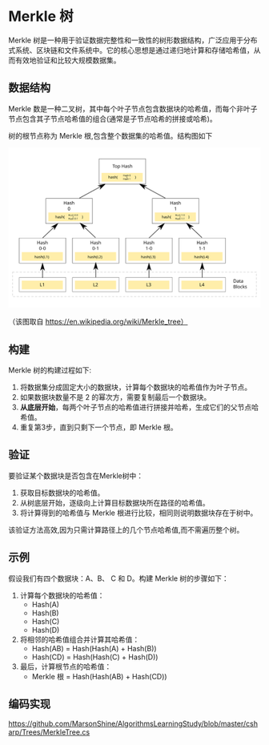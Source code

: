 # Merkle 树

Merkle 树是一种用于验证数据完整性和一致性的树形数据结构，广泛应用于分布式系统、区块链和文件系统中。它的核心思想是通过递归地计算和存储哈希值，从而有效地验证和比较大规模数据集。

## 数据结构

Merkle 数是一种二叉树，其中每个叶子节点包含数据块的哈希值，而每个非叶子节点包含其子节点哈希值的组合(通常是子节点哈希的拼接或哈希)。

树的根节点称为 Merkle 根,包含整个数据集的哈希值。结构图如下

![](../asserts/Hash_Tree.svg)

（该图取自 https://en.wikipedia.org/wiki/Merkle_tree）

## 构建

Merkle 树的构建过程如下:

1. 将数据集分成固定大小的数据块，计算每个数据块的哈希值作为叶子节点。
2. 如果数据块数量不是 2 的幂次方，需要复制最后一个数据块。
3. **从底层开始**，每两个叶子节点的哈希值进行拼接并哈希，生成它们的父节点哈希值。
4. 重复第3步，直到只剩下一个节点，即 Merkle 根。

## 验证

要验证某个数据块是否包含在Merkle树中：

1. 获取目标数据块的哈希值。
2. 从树底层开始，逐级向上计算目标数据块所在路径的哈希值。
3. 将计算得到的哈希值与 Merkle 根进行比较，相同则说明数据块存在于树中。

该验证方法高效,因为只需计算路径上的几个节点哈希值,而不需遍历整个树。

## 示例

假设我们有四个数据块：A、B、 C 和 D。构建 Merkle 树的步骤如下：

1. 计算每个数据块的哈希值：
   - Hash(A)
   - Hash(B)
   - Hash(C)
   - Hash(D)
2. 将相邻的哈希值组合并计算其哈希值：
   - Hash(AB) = Hash(Hash(A) + Hash(B))
   - Hash(CD) = Hash(Hash(C) + Hash(D))
3. 最后，计算根节点的哈希值：
   - Merkle 根 = Hash(Hash(AB) + Hash(CD))

## 编码实现

https://github.com/MarsonShine/AlgorithmsLearningStudy/blob/master/csharp/Trees/MerkleTree.cs